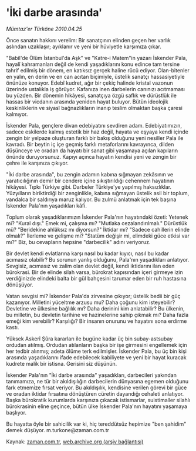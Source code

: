# 'İki darbe arasında'

*Mümtaz'er Türköne 2010.04.25*

<tr><td class="metin" colspan="2" style="padding-top: 20px; padding-left: 5px; ">Önce sanatın hakkını verelim: Bir sanatçının elinden geçen her varlık aslından uzaklaşır; ayıklanır ve yeni bir hüviyetle karşımıza çıkar.</td></tr><tr><td class="metin" colspan="2" style="padding-top: 20px; padding-left: 5px; "><p>"Babil'de Ölüm İstanbul'da Aşk" ve "Katre-i Matem"in yazarı İskender Pala, hayalî kahramanları değil de kendi yaşadıklarını konu edince tam tersine tahrif edilmiş bir dönem, en katıksız gerçek haline rücû ediyor. Olan-bitenler en yalın, en derin ve en can acıtan biçimiyle, üstelik sanatçı hassasiyetiyle önünüze konuyor. Edebî kudret, ağır bir çekiç halinde kristal vazonun üzerinde ustalıkla iş görüyor. Kafanıza inen darbelerin canınızı acıtmaması bu yüzden. Bir dönemin hikâyesi, sanatçıya özgü saflık ve dürüstlük ile hassas bir vicdanın arasında yeniden hayat buluyor. Bütün ideolojik keskinliklerin ve siyasî bağnazlıkların inanıp teslim olmaktan başka çaresi kalmıyor.
<p>İskender Pala, gençlere divan edebiyatını sevdiren adam. Edebiyatımızın, sadece eskilerde kalmış estetik bir haz değil, hayata ve eşyaya kendi içinde zengin bir yelpaze oluşturan farklı bir bakış olduğunu yeni nesiller Pala ile kavradı. Bir beytin iç içe geçmiş farklı metaforlarını kavrayınca, dilden düşünceye ve oradan da hayatı bir sanat gibi yaşamaya açılan kapıların önünde duruyorsunuz. Kapıyı açınca hayatın kendisi yeni ve zengin bir çehre ile karşınıza çıkıyor.
<p>"İki darbe arasında", bu zengin adamın kabına sığmayan zekâsının ve yaratıcılığının demir bir cendere içine sıkıştırıldığı cehennem hayatının hikâyesi. Tıpkı Türkiye gibi. Darbeler Türkiye'ye yapılmış haksızlıklar. Yüzyılların biriktirdiği bir zenginlikle, kabına sığmayan üstelik asil bir toplum, vandalca bir saldırıya maruz kalıyor. Bu zulmü anlatmak için tek başına İskender Pala'nın yaşadıkları kâfi.
<p>Toplum olarak yaşadıklarımızın İskender Pala'nın hayatındaki özeti: Yetenek mi? "Kural dışı." Emek mi, çalışma mı? "Mutlaka cezalandırılmalı." Dürüstlük mü? "Beridekine ahlâksız mı diyorsun?" İktidar mı? "Sadece cahillerin elinde olmalı?" İlerleme ve gelişme mi? "Statüm değişir mi, elimdeki güce etkisi var mı?" Biz, bu cevapların hepsine "darbecilik" adını veriyoruz.
<p>Bir devlet kendi evlatlarına karşı nasıl bu kadar kıyıcı, nasıl bu kadar acımasız olabilir? Bu sorunun yanlış olduğunu, Pala'nın yaşadıkları anlatıyor. Sevgisiz, acımasız ve zalim olan devlet değil, kendi iktidarını ilan eden bürokrasi. Bir de elinde silah varsa, bürokrat kapısından içeri girmeye izin verdiğinizde elindeki balta bir gül bahçesini tarumar eden bir ruh hastasına dönüşüyor.
<p>Vatan sevgisi mi? İskender Pala'da zirvesine çıkıyor; üstelik bedii bir güç kazanıyor. Milletini yüceltme arzusu mu? Daha çoğunu kim isteyebilir? Devletine ve ülkesine bağlılık mı? Daha derinini kim anlatabilir? Bu ülkenin, bu milletin, bu devletin tarihine ve hazinelerine sahip çıkmak mı? Daha fazla emeği kim verebilir? Karşılığı? Bir insanın onurunu ve hayatını sona erdirme kastı.
<p>Yüksek Askerî Şûra kararları ile bugüne kadar üç bin subay-astsubay ordudan atılmış. Ordudan atılanların başka bir işe girmesini engellemek için her tedbir alınmış; adeta ölüme terk edilmişler. İskender Pala, bu üç bin kişi arasında yaşadıklarını ifade edebilecek kabiliyete ve yeni bir hayat kuracak kudrete malik bir istisna. Gerisini siz düşünün.
<p>İskender Pala'nın "İki darbe arasında" yaşadıkları, darbecileri yakından tanımamıza, ne tür bir akıldışılığın darbecilerin dünyasına egemen olduğunu fark etmemize fırsat veriyor. Bu akıldışılık, kendisine verilen görevi bir güce ve oradan iktidar fırsatına dönüştüren cüretin dayandığı cehaleti anlatıyor. Başka bürokratik kurumlarda karşınıza çıkacak istismarlar, suistimaller silahlı bürokrasinin eline geçince, bütün ülke İskender Pala'nın hayatını yaşamaya başlıyor.
<p>Bu hayatta öyle bir sahicilik var ki, hiç tereddütsüz hepimize "ben şahidim" demek düşüyor. m.turkone@zaman.com.tr<br/></p></p></p></p></p></p></p></p></p></td></tr>

Kaynak: [zaman.com.tr](http://zaman.com.tr/yazar.do?yazino=976796), [web.archive.org (arşiv bağlantısı)](http://web.archive.org/web/20100504223701/http://zaman.com.tr:80/yazar.do?yazino=976796)
